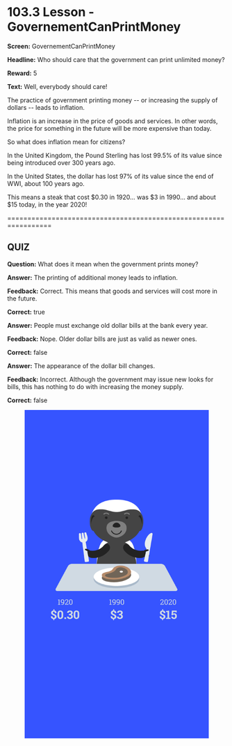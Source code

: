 # 103.3 Lesson - GovernementCanPrintMoney

**Screen:** GovernementCanPrintMoney

**Headline:** Who should care that the government can print unlimited money?

**Reward:** 5

**Text:** Well, everybody should care!


The practice of government printing money -- or increasing the supply of dollars -- leads to inflation.


Inflation is an increase in the price of goods and services. In other words, the price for something in the future will be more expensive than today.


So what does inflation mean for citizens?


In the United Kingdom, the Pound Sterling has lost 99.5% of its value since being introduced over 300 years ago.


In the United States, the dollar has lost 97% of its value since the end of WWI, about 100 years ago.


This means a steak that cost $0.30 in 1920... was $3 in 1990… and about $15 today, in the year 2020!


=================================================================

## QUIZ

**Question:** What does it mean when the government prints money?


**Answer:** The printing of additional money leads to inflation.

**Feedback:** Correct. This means that goods and services will cost more in the future.

**Correct:** true

**Answer:** People must exchange old dollar bills at the bank every year.

**Feedback:** Nope. Older dollar bills are just as valid as newer ones.

**Correct:** false

**Answer:** The appearance of the dollar bill changes.

**Feedback:** Incorrect. Although the government may issue new looks for bills, this has nothing to do with increasing the money supply.

**Correct:** false


<figure><img src="../.gitbook/assets/image (22).png" alt=""><figcaption></figcaption></figure>

